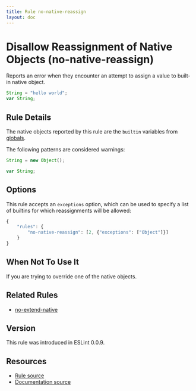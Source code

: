 ```yaml
---
title: Rule no-native-reassign
layout: doc
---
```

<!-- Note: No pull requests accepted for this file. See README.md in the root directory for details. -->
# Disallow Reassignment of Native Objects (no-native-reassign)

Reports an error when they encounter an attempt to assign a value to built-in native object.

```js
String = "hello world";
var String;
```

## Rule Details

The native objects reported by this rule are the `builtin` variables from [globals](https://github.com/sindresorhus/globals/).

The following patterns are considered warnings:

```js
String = new Object();
```

```js
var String;
```

## Options

This rule accepts an `exceptions` option, which can be used to specify a list of builtins for which reassignments will be allowed:

```js
{
    "rules": {
        "no-native-reassign": [2, {"exceptions": ["Object"]}]
    }
}
```

## When Not To Use It

If you are trying to override one of the native objects.

## Related Rules

* [no-extend-native](no-extend-native)

## Version

This rule was introduced in ESLint 0.0.9.

## Resources

* [Rule source](https://github.com/eslint/eslint/tree/master/lib/rules/no-native-reassign.js)
* [Documentation source](https://github.com/eslint/eslint/tree/master/docs/rules/no-native-reassign.md)
